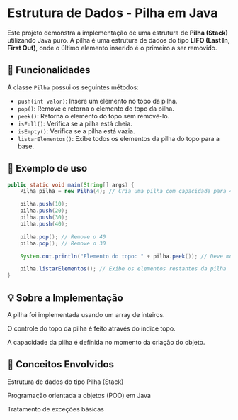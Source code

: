 # Estrutura de Dados - Pilha em Java

Este projeto demonstra a implementação de uma estrutura de **Pilha (Stack)** utilizando Java puro. A pilha é uma estrutura de dados do tipo **LIFO (Last In, First Out)**, onde o último elemento inserido é o primeiro a ser removido.

## 🚀 Funcionalidades

A classe `Pilha` possui os seguintes métodos:

- `push(int valor)`: Insere um elemento no topo da pilha.
- `pop()`: Remove e retorna o elemento do topo da pilha.
- `peek()`: Retorna o elemento do topo sem removê-lo.
- `isFull()`: Verifica se a pilha está cheia.
- `isEmpty()`: Verifica se a pilha está vazia.
- `listarElementos()`: Exibe todos os elementos da pilha do topo para a base.

## 🧪 Exemplo de uso

```java
public static void main(String[] args) {
    Pilha pilha = new Pilha(4); // Cria uma pilha com capacidade para 4 elementos

    pilha.push(10);
    pilha.push(20);
    pilha.push(30);
    pilha.push(40);

    pilha.pop(); // Remove o 40
    pilha.pop(); // Remove o 30

    System.out.println("Elemento do topo: " + pilha.peek()); // Deve mostrar 20

    pilha.listarElementos(); // Exibe os elementos restantes da pilha
}
```
## 💡 Sobre a Implementação
A pilha foi implementada usando um array de inteiros.

O controle do topo da pilha é feito através do índice topo.

A capacidade da pilha é definida no momento da criação do objeto.

## 📘 Conceitos Envolvidos
Estrutura de dados do tipo Pilha (Stack)

Programação orientada a objetos (POO) em Java

Tratamento de exceções básicas
